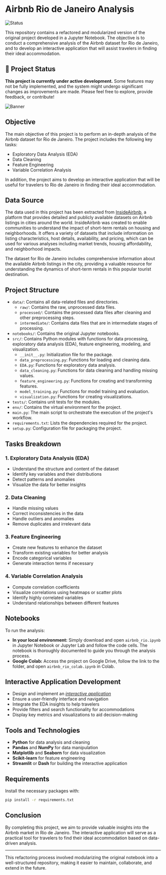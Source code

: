 # Airbnb Rio de Janeiro Analysis

![Status](https://img.shields.io/badge/status-under_construction-yellow)

This repository contains a refactored and modularized version of the original project developed in a Jupyter Notebook. The objective is to conduct a comprehensive analysis of the Airbnb dataset for Rio de Janeiro, and to develop an interactive application that will assist travelers in finding their ideal accommodation.

## 🚧 Project Status

**This project is currently under active development.** Some features may not be fully implemented, and the system might undergo significant changes as improvements are made. Please feel free to explore, provide feedback, or contribute!

 ![Banner](https://images.adsttc.com/media/images/6449/6c61/2def/3401/7a85/1139/slideshow/a-historia-do-calcadao-de-copacabana_3.jpg?1682533486)

## Objective

The main objective of this project is to perform an in-depth analysis of the Airbnb dataset for Rio de Janeiro. The project includes the following key tasks:

- Exploratory Data Analysis (EDA)
- Data Cleaning
- Feature Engineering
- Variable Correlation Analysis

In addition, the project aims to develop an interactive application that will be useful for travelers to Rio de Janeiro in finding their ideal accommodation.

## Data Source

The data used in this project has been extracted from [InsideAirbnb](https://insideairbnb.com/rio-de-janeiro/), a platform that provides detailed and publicly available datasets on Airbnb listings in cities around the world. InsideAirbnb was created to enable communities to understand the impact of short-term rentals on housing and neighborhoods. It offers a variety of datasets that include information on listing characteristics, host details, availability, and pricing, which can be used for various analyses including market trends, housing affordability, and neighborhood impacts.

The dataset for Rio de Janeiro includes comprehensive information about the available Airbnb listings in the city, providing a valuable resource for understanding the dynamics of short-term rentals in this popular tourist destination.

## Project Structure

- `data/`: Contains all data-related files and directories.
  - `raw/`: Contains the raw, unprocessed data files.
  - `processed/`: Contains the processed data files after cleaning and other preprocessing steps.
  - `intermediate/`: Contains data files that are in intermediate stages of processing.
- `notebooks/`: Contains the original Jupyter notebooks.
- `src/`: Contains Python modules with functions for data processing, exploratory data analysis (EDA), feature engineering, modeling, and visualization.
  - `__init__.py`: Initialization file for the package.
  - `data_preprocessing.py`: Functions for loading and cleaning data.
  - `EDA.py`: Functions for exploratory data analysis.
  - `data_cleaning.py`: Functions for data cleaning and handling missing values.
  - `feature_engineering.py`: Functions for creating and transforming features.
  - `model_training.py`: Functions for model training and evaluation.
  - `visualization.py`: Functions for creating visualizations.
- `tests/`: Contains unit tests for the modules.
- `env/`: Contains the virtual environment for the project.
- `main.py`: The main script to orchestrate the execution of the project's workflow.
- `requirements.txt`: Lists the dependencies required for the project.
- `setup.py`: Configuration file for packaging the project.


## Tasks Breakdown

### 1. Exploratory Data Analysis (EDA)
- Understand the structure and content of the dataset
- Identify key variables and their distributions
- Detect patterns and anomalies
- Visualize the data for better insights

### 2. Data Cleaning
- Handle missing values
- Correct inconsistencies in the data
- Handle outliers and anomalies
- Remove duplicates and irrelevant data

### 3. Feature Engineering
- Create new features to enhance the dataset
- Transform existing variables for better analysis
- Encode categorical variables
- Generate interaction terms if necessary

### 4. Variable Correlation Analysis
- Compute correlation coefficients
- Visualize correlations using heatmaps or scatter plots
- Identify highly correlated variables
- Understand relationships between different features

## Notebooks

To run the analysis:

- **In your local environment:** Simply download and open `airbnb_rio.ipynb` in Jupyter Notebook or Jupyter Lab and follow the code cells. The notebook is thoroughly documented to guide you through the analysis process.
- **Google Colab:** Access the project on Google Drive, follow the link to the folder, and open `airbnb_rio_colab.ipynb` in Colab.

## Interactive Application Development
- Design and implement an [_interactive application_](https://github.com/MarBenitez/airbnb-rio-streamlit-app)
- Ensure a user-friendly interface and navigation
- Integrate the EDA insights to help travelers
- Provide filters and search functionality for accommodations
- Display key metrics and visualizations to aid decision-making

## Tools and Technologies

- **Python** for data analysis and cleaning
- **Pandas** and **NumPy** for data manipulation
- **Matplotlib** and **Seaborn** for data visualization
- **Scikit-learn** for feature engineering
- **Streamlit** or **Dash** for building the interactive application

## Requirements

Install the necessary packages with:
```bash
pip install -r requirements.txt
```

## Conclusion

By completing this project, we aim to provide valuable insights into the Airbnb market in Rio de Janeiro. The interactive application will serve as a practical tool for travelers to find their ideal accommodation based on data-driven analysis.

---

This refactoring process involved modularizing the original notebook into a well-structured repository, making it easier to maintain, collaborate, and extend in the future.
